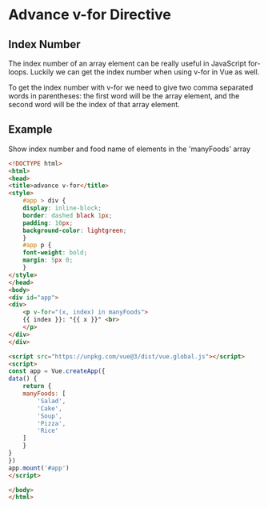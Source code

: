 # Advance v-for Directive
## Index Number
The index number of an array element can be really useful in JavaScript for-loops. Luckily we can get the index number when using v-for in Vue as well.

To get the index number with v-for we need to give two comma separated words in parentheses: the first word will be the array element, and the second word will be the index of that array element.

## Example
Show index number and food name of elements in the 'manyFoods' array

```html
<!DOCTYPE html>
<html>
<head>
<title>advance v-for</title>
<style>
    #app > div {
    display: inline-block;
    border: dashed black 1px;
    padding: 10px;
    background-color: lightgreen;
    }
    #app p {
    font-weight: bold;
    margin: 5px 0;
    }
</style>
</head>
<body>
<div id="app">
<div>
    <p v-for="(x, index) in manyFoods">
    {{ index }}: "{{ x }}" <br>
    </p>
</div>
</div>

<script src="https://unpkg.com/vue@3/dist/vue.global.js"></script>
<script>
const app = Vue.createApp({
data() {
    return {
    manyFoods: [
        'Salad',
        'Cake',
        'Soup',
        'Pizza',
        'Rice'
    ]
    }
}
})
app.mount('#app')
</script>

</body>
</html>
```
